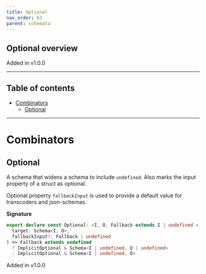 ```yaml
---
title: Optional
nav_order: 63
parent: schemata
---
```


## Optional overview

Added in v1.0.0

---

<h2 class="text-delta">Table of contents</h2>

- [Combinators](#combinators)
  - [Optional](#optional)

---

# Combinators

## Optional

A schema that widens a schema to include `undefined`. Also marks the input property of
a struct as optional.

Optional property `fallbackInput` is used to provide a default value for transcoders
and json-schemas.

**Signature**

```ts
export declare const Optional: <I, O, Fallback extends I | undefined = undefined>(
  target: Schema<I, O>,
  fallbackInput?: Fallback | undefined
) => Fallback extends undefined
  ? ImplicitOptional & Schema<I | undefined, O | undefined>
  : ImplicitOptional & Schema<I | undefined, O>
```

Added in v1.0.0
